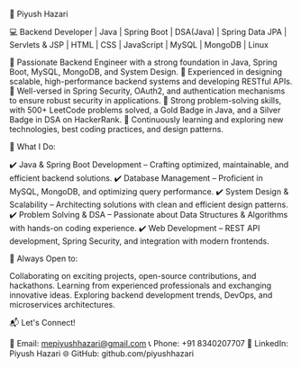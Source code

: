 🚀 Piyush Hazari

💻 Backend Developer | Java | Spring Boot | DSA(Java) | Spring Data JPA | Servlets & JSP | HTML | CSS | JavaScript | MySQL | MongoDB | Linux 

🔹 Passionate Backend Engineer with a strong foundation in Java, Spring Boot, MySQL, MongoDB, and System Design.
🔹 Experienced in designing scalable, high-performance backend systems and developing RESTful APIs.
🔹 Well-versed in Spring Security, OAuth2, and authentication mechanisms to ensure robust security in applications.
🔹 Strong problem-solving skills, with 500+ LeetCode problems solved, a Gold Badge in Java, and a Silver Badge in DSA on HackerRank.
🔹 Continuously learning and exploring new technologies, best coding practices, and design patterns.

🚀 What I Do:

✔️ Java & Spring Boot Development – Crafting optimized, maintainable, and efficient backend solutions.
✔️ Database Management – Proficient in MySQL, MongoDB, and optimizing query performance.
✔️ System Design & Scalability – Architecting solutions with clean and efficient design patterns.
✔️ Problem Solving & DSA – Passionate about Data Structures & Algorithms with hands-on coding experience.
✔️ Web Development – REST API development, Spring Security, and integration with modern frontends.

📌 Always Open to:

Collaborating on exciting projects, open-source contributions, and hackathons.
Learning from experienced professionals and exchanging innovative ideas.
Exploring backend development trends, DevOps, and microservices architectures.

📬 Let's Connect!

📧 Email: mepiyushhazari@gmail.com
📞 Phone: +91 8340207707
🔗 LinkedIn: Piyush Hazari
🌐 GitHub: github.com/piyushhazari
